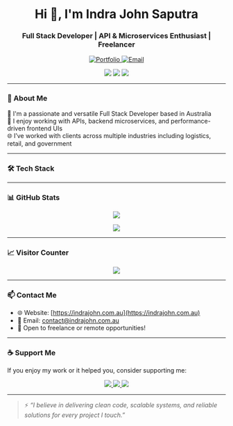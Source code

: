 <h1 align="center">Hi 👋, I'm Indra John Saputra</h1>
<h3 align="center">Full Stack Developer | API & Microservices Enthusiast | Freelancer</h3>

<p align="center">
  <a href="https://indrajohn.com.au" target="_blank">
    <img src="https://img.shields.io/badge/Portfolio-Visit-blue?style=for-the-badge&logo=Google-Chrome" alt="Portfolio" />
  </a>
  <a href="mailto:contact@indrajohn.com.au">
    <img src="https://img.shields.io/badge/Email-Contact-red?style=for-the-badge&logo=gmail" alt="Email" />
  </a>
</p>

<p align="center">
  <img src="https://img.shields.io/github/followers/indrajohn?label=GitHub%20Followers&style=social" />
  <img src="https://img.shields.io/github/stars/indrajohn?label=GitHub%20Stars&style=social" />
  <img src="https://komarev.com/ghpvc/?username=indrajohn&label=Profile%20views&color=0e75b6&style=flat" />
</p>

---

### 💼 About Me

🔧 I'm a passionate and versatile Full Stack Developer based in Australia  
🧠 I enjoy working with APIs, backend microservices, and performance-driven frontend UIs  
🌐 I’ve worked with clients across multiple industries including logistics, retail, and government

---

### 🛠️ Tech Stack

<!-- Same tech stack section as before with icons -->
<!-- ... Keep previous stack with shields.io badges here ... -->

---

### 📊 GitHub Stats

<p align="center">
  <img src="https://github-readme-stats.vercel.app/api?username=indrajohn&show_icons=true&theme=radical" />
</p>
<p align="center">
  <img src="https://github-readme-stats.vercel.app/api/top-langs/?username=indrajohn&layout=compact&theme=radical" />
</p>

---

### 📈 Visitor Counter

<p align="center">
  <img src="https://profile-counter.glitch.me/indrajohn/count.svg" />
</p>

---

### 📫 Contact Me

- 🌐 Website: [https://indrajohn.com.au](https://indrajohn.com.au)
- 📧 Email: [contact@indrajohn.com.au](mailto:contact@indrajohn.com.au)
- 💼 Open to freelance or remote opportunities!

---

### ☕ Support Me

If you enjoy my work or it helped you, consider supporting me:

<p align="center">
  <a href="https://www.buymeacoffee.com/indrajohn" target="_blank">
    <img src="https://img.shields.io/badge/Buy Me a Coffee-FFDD00?style=for-the-badge&logo=buymeacoffee&logoColor=black" />
  </a>
  <a href="https://ko-fi.com/indrajohn" target="_blank">
    <img src="https://img.shields.io/badge/Ko--fi-29ABE0?style=for-the-badge&logo=ko-fi&logoColor=white" />
  </a>
  <a href="https://www.paypal.com/donate/?hosted_button_id=XXXXXXXXXXX" target="_blank">
    <img src="https://img.shields.io/badge/PayPal-Donate-00457C?style=for-the-badge&logo=paypal&logoColor=white" />
  </a>
</p>

---

> ⚡ _“I believe in delivering clean code, scalable systems, and reliable solutions for every project I touch.”_

